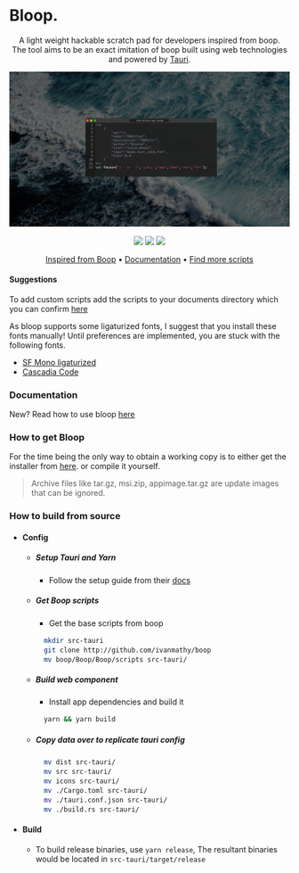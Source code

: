 ﻿# Bloop.
<p align="center">
A light weight hackable scratch pad for developers inspired from boop.<br/>
The tool aims to be an exact imitation of boop built using web technologies and powered by <a href="https://tauri.studio">Tauri</a>.
</p>

<p align="center">
    <img src="assets/UI.png?raw=true" width="663" alt="UI screenshot">
</p>

<p align="center">
  <a href="https://github.com/Blakeinstein/Bloop/releases"><img src="https://github.com/Blakeinstein/Bloop/workflows/Release/badge.svg"></a>  <a href="https://github.com/Blakeinstein/Bloop/"><img src="https://img.shields.io/github/issues/Blakeinstein/Bloop"></a>  <a href="https://github.com/Blakeinstein/Bloop/stargazers"><img src="https://img.shields.io/github/stars/Blakeinstein/Bloop"></a>
</p>

<p align="center">
  <a href="https://boop.okat.best/">Inspired from Boop</a>  •  <a href="https://github.com/Blakeinstein/Bloop/wiki/Getting-Started">Documentation</a>  •  <a href="https://github.com/IvanMathy/Boop/tree/main/Scripts">Find more scripts</a>
</p>

#### Suggestions
To add custom scripts add the scripts to your documents directory which you can confirm [here](https://docs.rs/dirs-next/2.0.0/dirs_next/fn.document_dir.html)

As bloop supports some ligaturized fonts, I suggest that you install these fonts manually!
Until preferences are implemented, you are stuck with the following fonts.
* [SF Mono ligaturized](https://github.com/kube/sf-mono-ligaturized/tree/master/ligaturized)
* [Cascadia Code](https://github.com/microsoft/cascadia-code)

### Documentation
New? Read how to use bloop [here](https://github.com/Blakeinstein/Bloop/wiki/Getting-Started)

### How to get Bloop

For the time being the only way to obtain a working copy is to either get the installer from [here](https://github.com/Blakeinstein/Bloop/releases). or compile it yourself.

> Archive files like tar.gz, msi.zip, appimage.tar.gz are update images that can be ignored.

### How to build from source

- ####  Config
  - ##### Setup Tauri and Yarn
    - Follow the setup guide from their [docs](https://tauri.studio/en/docs/getting-started/intro)
  - ##### Get Boop scripts
    - Get the base scripts from boop
    ```bash
      mkdir src-tauri
      git clone http://github.com/ivanmathy/boop
      mv boop/Boop/Boop/scripts src-tauri/
    ```
  - ##### Build web component
    - Install app dependencies and build it
    ```bash
      yarn && yarn build
    ```
  - ##### Copy data over to replicate tauri config
    ```bash
      mv dist src-tauri/
      mv src src-tauri/
      mv icons src-tauri/
      mv ./Cargo.toml src-tauri/
      mv ./tauri.conf.json src-tauri/
      mv ./build.rs src-tauri/
    ```
 - #### Build
   -  To build release binaries, use ``` yarn release ```, The resultant binaries would be located in ```src-tauri/target/release```

<!-- ##### TODO -->
<!-- - [Documentation](https://github.com/Blakeinstein/Bloop/wiki)
- [Custom scripts](https://github.com/Blakeinstein/Bloop/wiki#CustomScripts) -->

